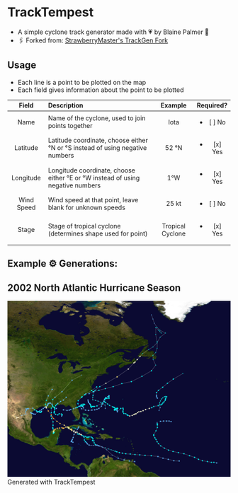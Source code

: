 # TrackTempest
- A simple cyclone track generator made with 💗 by Blaine Palmer 🫶
- 🖇️ Forked from: [StrawberryMaster's TrackGen Fork](https://strawberrymaster.github.io/TrackGen/)
## Usage
- Each line is a point to be plotted on the map
- Each field gives information about the point to be plotted

| Field      | Description | Example | Required? |
|:----------:|:------------|:-------:|:---------:|
| Name       | Name of the cyclone, used to join points together | Iota | <ul><li> [ ] No </li></ul> |
| Latitude   | Latitude coordinate, choose either °N or °S instead of using negative numbers | 52 °N | <ul><li> [x] Yes </li></ul> |
| Longitude  | Longitude coordinate, choose either °E or °W instead of using negative numbers | 1°W | <ul><li> [x] Yes </li></ul> |
| Wind Speed | Wind speed at that point, leave blank for unknown speeds | 25 kt | <ul><li> [ ] No </li></ul> |
| Stage      | Stage of tropical cyclone (determines shape used for point) | Tropical Cyclone | <ul><li> [x] Yes </li></ul> |
##  Example ⚙️ Generations:
## 2002 North Atlantic Hurricane Season
![Summary map generated with TrackTempest](/Example%20Generations/2002_natl.png)
Generated with TrackTempest